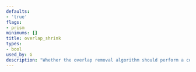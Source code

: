 ```yaml
---
defaults:
- 'true'
flags:
- prism
minimums: []
title: overlap_shrink
types:
- bool
used_by: G
description: "Whether the overlap removal algorithm should perform a compression pass to reduce the size of the layout"
---
```

